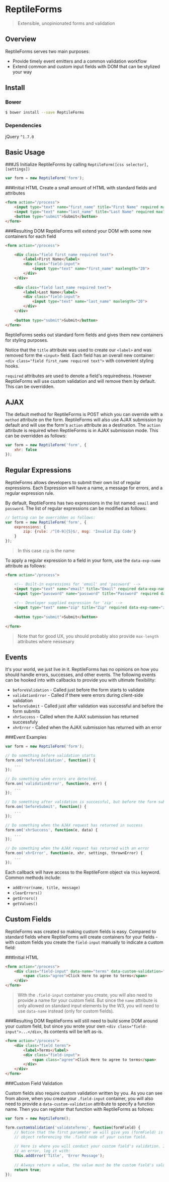 # ReptileForms
> Extensible, unopinionated forms and validation

## Overview
ReptileForms serves two main purposes:
- Provide timely event emitters and a common validation workflow
- Extend common and custom input fields with DOM that can be stylized your way

## Install
### Bower
```sh
$ bower install --save ReptileForms
```
### Dependencies
jQuery `^1.7.0`

## Basic Usage
###JS
Initialize ReptileForms by calling `ReptileForm([css selector], [settings])`
```js
var form = new ReptileForm('form');
```
###Initial HTML
Create a small amount of HTML with standard fields and attributes
```html
<form action="/process">
	<input type="text" name="first_name" title="First Name" required maxlength="20">
	<input type="text" name="last_name" title="Last Name" required maxlength="20">
	<button type="submit">Submit</button>
</form>
```
###Resulting DOM
ReptileForms will extend your DOM with some new containers for each field
```html
<form action="/process">

	<div class="field first_name required text">
		<label>First Name</label>
		<div class="field-input">
			<input type="text" name="first_name" maxlength="20">
		</div>
	</div>
	
	<div class="field last_name required text">
		<label>Last Name</label>
		<div class="field-input">
			<input type="text" name="last_name" maxlength="20">
		</div>
	</div>
	
	<button type="submit">Submit</button>
</form>
```
ReptileForms seeks out standard form fields and gives them new containers for styling purposes.

Notice that the `title` attribute was used to create our `<label>` and was removed form the `<input>` field. Each field has an overall new container: `<div class="field first_name required text">` with convenient styling hooks.

`required` attributes are used to denote a field's requiredness. However ReptileForms will use custom validation and will remove them by default. This can be overridden.

## AJAX

The default method for ReptileForms is POST which you can override with a `method` attribute on the form. ReptileForms will also use AJAX submission by default and will use the form's `action` attribute as a destination. The `action` attribute is required when ReptileForms is in AJAX submission mode. This can be overridden as follows:
```js
var form = new ReptileForm('form', {
	xhr: false
});
```

## Regular Expressions

ReptileForms allows developers to submit their own list of regular expressions. Each Expression will have a name, a message for errors, and a regular expression rule.

By default, ReptileForms has two expressions in the list named: `email` and `password`. The list of regular expressions can be modified as follows:
```js
// Setting can be overridden as follows:
var form = new ReptileForm('form', {
	expressions: {
		zip: {rule: /^[0-9]{5}$/, msg: 'Invalid Zip Code'}
	}
});
```
> In this case `zip` is the name

To apply a regular expression to a field in your form, use the `data-exp-name` attribute as follows:
```html
<form action="/process">

	<!-- Built-in expressions for 'email' and 'password' -->
	<input type="text" name="email" title="Email" required data-exp-name="email">
	<input type="password" name="password" title="Password" required data-exp-name="password">
	
	<!-- Developer supplied expression for 'zip' -->
	<input type="text" name="zip" title="Zip" required data-exp-name="zip" max-length="5">
	
	<button type="submit">Submit</button>
	
</form>
```
> Note that for good UX, you should probably also provide `max-length` attributes where nessesary

## Events
It's your world, we just live in it. ReptileForms has no opinions on how you should handle errors, successes, and other events. The following events can be hooked into with callbacks to provide you with ultimate flexibility:
- `beforeValidation` - Called just before the form starts to validate
- `validationError` - Called if there were errors during client-side validation
- `beforeSubmit` - Called just after validation was successful and before the form submits
- `xhrSuccess` - Called when the AJAX submission has returned successfuly 
- `xhrError` - Called when the AJAX submission has returned with an error

###Event Examples
```js
var form = new ReptileForm('form');

// Do something before validation starts
form.on('beforeValidation', function() {
	...
});

// Do something when errors are detected.
form.on('validationError', function(e, err) {
	...
});

// Do something after validation is successful, but before the form submits.
form.on('beforeSubmit', function() {
	...
});

// Do something when the AJAX request has returned in success
form.on('xhrSuccess', function(e, data) {
	...
});

// Do something when the AJAX request has returned with an error
form.on('xhrError', function(e, xhr, settings, thrownError) {
	...
});
```
Each callback will have access to the ReptileForm object via `this` keyword. Common methods include:

- `addError(name, title, message)`
- `clearErrors()`
- `getErrors()`
- `getValues()`

## Custom Fields
ReptileForms was created so making custom fields is easy. Compared to standard fields where ReptileForms will create containers for your fields - with custom fields you create the `field-input` manually to indicate a custom field:

###Initial HTML
```html
<form action="/process">
	<div class="field-input" data-name="terms" data-custom-validation="validateTerms" title="Terms">
		<span class="agree">Click Here to agree to terms</span>
	</div>
</form>
```
> With the `.field-input` container you create, you will also need to provide a name for your custom field. But since the `name` attribute is only allowed on standard input elements by the W3, you will need to use `data-name` instead (only for custom fields). 

###Resulting DOM
ReptileForms will still need to build some DOM around your custom field, but since you wrote your own  `<div class="field-input">...</div>`, its contents will be left as-is.
```html
<form action="/process">
	<div class="field terms">
		<label>Terms</label>
		<div class="field-input">
			<span class="agree">Click Here to agree to terms</span>
		</div>
	</div>
</form>
```
###Custom Field Validation

Custom fields also require custom validation written by you. As you can see from above, when you create your `.field-input` container, you will also need to provide a `data-custom-validation` attribute to specify a function name. Then you can register that function with ReptileForms as follows:
```js
var form = new ReptileForm();

form.customValidation('validateTerms', function(formField) {
	// Notice that the first parameter we will give you (formField) is a jQuery
	// object referencing the .field node of your custom field. 
	
	// Here is where you will conduct your custom field's validation. If you found
	// an error, log it with:
	this.addError('Title', 'Error Message');
	
	// Always return a value, the value must be the custom field's value if any
	return true;
});
```
